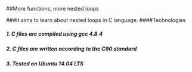 ##More functions, more nested loops

###It aims to learn about nested loops in C language.
####Technologies

##### 1. C files are compiled using gcc 4.8.4
##### 2. C files are written according to the C90 standard
##### 3. Tested on Ubuntu 14.04 LTS

